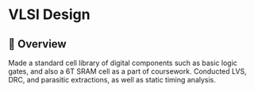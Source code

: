 # VLSI Design

## 📖 Overview

Made a standard cell library of digital components such as basic logic gates, and also a 6T SRAM cell as a part of coursework. Conducted LVS, DRC, and parasitic extractions, as well as static timing analysis. 






